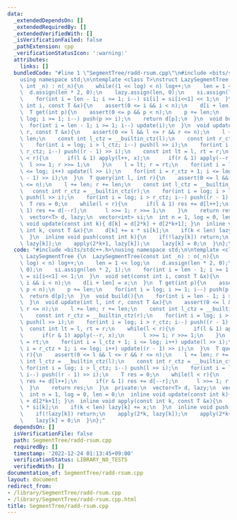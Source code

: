 ```yaml
---
data:
  _extendedDependsOn: []
  _extendedRequiredBy: []
  _extendedVerifiedWith: []
  _isVerificationFailed: false
  _pathExtension: cpp
  _verificationStatusIcon: ':warning:'
  attributes:
    links: []
  bundledCode: "#line 1 \"SegmentTree/radd-rsum.cpp\"\n#include <bits/stdc++.h>\n\
    using namespace std;\n\ntemplate <class T>\nstruct LazySegmentTree {\n  LazySegmentTree(const\
    \ int _n) : n(_n){\n    while((1 << log) < n) log++;\n    len = 1 << log;\n  \
    \  d.assign(len * 2, 0);\n    lazy.assign(len, 0);\n    si.assign(len * 2, 1);\n\
    \    for(int i = len - 1; i >= 1; i--) si[i] = si[i<<1] << 1;\n  }\n  void set(const\
    \ int i, const T &x){\n    assert(0 <= i && i < n);\n    d[i + len] = x;\n  }\n\
    \  T get(int p){\n    assert(0 <= p && p < n);\n    p += len;\n    for(int i =\
    \ log; i >= 1; i--) push(p >> i);\n    return d[p];\n  }\n  void build(){\n  \
    \  for(int i = len - 1; i >= 1; i--) update(i);\n  }\n  void update(int l, int\
    \ r, const T &x){\n    assert(0 <= l && l <= r && r <= n);\n    l += len; r +=\
    \ len;\n    const int l_ctz = __builtin_ctz(l);\n    const int r_ctz = __builtin_ctz(r);\n\
    \    for(int i = log; i > l_ctz; i--) push(l >> i);\n    for(int i = log; i >\
    \ r_ctz; i--) push((r - 1) >> i);\n    const int lt = l, rt = r;\n    while(l\
    \ < r){\n      if(l & 1) apply(l++, x);\n      if(r & 1) apply(--r, x);\n    \
    \  l >>= 1; r >>= 1;\n    }\n    l = lt; r = rt;\n    for(int i = l_ctz + 1; i\
    \ <= log; i++) update(l >> i);\n    for(int i = r_ctz + 1; i <= log; i++) update((r\
    \ - 1) >> i);\n  }\n  T query(int l, int r){\n    assert(0 <= l && l <= r && r\
    \ <= n);\n    l += len; r += len;\n    const int l_ctz = __builtin_ctz(l);\n \
    \   const int r_ctz = __builtin_ctz(r);\n    for(int i = log; i > l_ctz; i--)\
    \ push(l >> i);\n    for(int i = log; i > r_ctz; i--) push((r - 1) >> i);\n  \
    \  T res = 0;\n    while(l < r){\n      if(l & 1) res += d[l++];\n      if(r &\
    \ 1) res += d[--r];\n      l >>= 1; r >>= 1;\n    }\n    return res;\n  }\n  private:\n\
    \  vector<T> d, lazy;\n  vector<int> si;\n  int n = 1, log = 0, len = 0;\n  inline\
    \ void update(const int k){ d[k] = d[2*k] + d[2*k+1]; }\n  inline void apply(const\
    \ int k, const T &x){\n    d[k] += x * si[k];\n    if(k < len) lazy[k] += x;\n\
    \  }\n  inline void push(const int k){\n    if(!lazy[k]) return;\n    apply(2*k,\
    \ lazy[k]);\n    apply(2*k+1, lazy[k]);\n    lazy[k] = 0;\n  }\n};\n"
  code: "#include <bits/stdc++.h>\nusing namespace std;\n\ntemplate <class T>\nstruct\
    \ LazySegmentTree {\n  LazySegmentTree(const int _n) : n(_n){\n    while((1 <<\
    \ log) < n) log++;\n    len = 1 << log;\n    d.assign(len * 2, 0);\n    lazy.assign(len,\
    \ 0);\n    si.assign(len * 2, 1);\n    for(int i = len - 1; i >= 1; i--) si[i]\
    \ = si[i<<1] << 1;\n  }\n  void set(const int i, const T &x){\n    assert(0 <=\
    \ i && i < n);\n    d[i + len] = x;\n  }\n  T get(int p){\n    assert(0 <= p &&\
    \ p < n);\n    p += len;\n    for(int i = log; i >= 1; i--) push(p >> i);\n  \
    \  return d[p];\n  }\n  void build(){\n    for(int i = len - 1; i >= 1; i--) update(i);\n\
    \  }\n  void update(int l, int r, const T &x){\n    assert(0 <= l && l <= r &&\
    \ r <= n);\n    l += len; r += len;\n    const int l_ctz = __builtin_ctz(l);\n\
    \    const int r_ctz = __builtin_ctz(r);\n    for(int i = log; i > l_ctz; i--)\
    \ push(l >> i);\n    for(int i = log; i > r_ctz; i--) push((r - 1) >> i);\n  \
    \  const int lt = l, rt = r;\n    while(l < r){\n      if(l & 1) apply(l++, x);\n\
    \      if(r & 1) apply(--r, x);\n      l >>= 1; r >>= 1;\n    }\n    l = lt; r\
    \ = rt;\n    for(int i = l_ctz + 1; i <= log; i++) update(l >> i);\n    for(int\
    \ i = r_ctz + 1; i <= log; i++) update((r - 1) >> i);\n  }\n  T query(int l, int\
    \ r){\n    assert(0 <= l && l <= r && r <= n);\n    l += len; r += len;\n    const\
    \ int l_ctz = __builtin_ctz(l);\n    const int r_ctz = __builtin_ctz(r);\n   \
    \ for(int i = log; i > l_ctz; i--) push(l >> i);\n    for(int i = log; i > r_ctz;\
    \ i--) push((r - 1) >> i);\n    T res = 0;\n    while(l < r){\n      if(l & 1)\
    \ res += d[l++];\n      if(r & 1) res += d[--r];\n      l >>= 1; r >>= 1;\n  \
    \  }\n    return res;\n  }\n  private:\n  vector<T> d, lazy;\n  vector<int> si;\n\
    \  int n = 1, log = 0, len = 0;\n  inline void update(const int k){ d[k] = d[2*k]\
    \ + d[2*k+1]; }\n  inline void apply(const int k, const T &x){\n    d[k] += x\
    \ * si[k];\n    if(k < len) lazy[k] += x;\n  }\n  inline void push(const int k){\n\
    \    if(!lazy[k]) return;\n    apply(2*k, lazy[k]);\n    apply(2*k+1, lazy[k]);\n\
    \    lazy[k] = 0;\n  }\n};"
  dependsOn: []
  isVerificationFile: false
  path: SegmentTree/radd-rsum.cpp
  requiredBy: []
  timestamp: '2022-12-24 01:13:45+09:00'
  verificationStatus: LIBRARY_NO_TESTS
  verifiedWith: []
documentation_of: SegmentTree/radd-rsum.cpp
layout: document
redirect_from:
- /library/SegmentTree/radd-rsum.cpp
- /library/SegmentTree/radd-rsum.cpp.html
title: SegmentTree/radd-rsum.cpp
---
```

